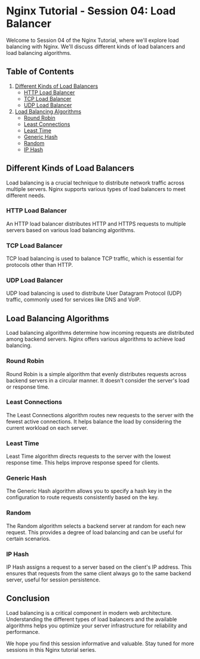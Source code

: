 # Nginx Tutorial - Session 04: Load Balancer

Welcome to Session 04 of the Nginx Tutorial, where we'll explore load balancing with Nginx. We'll discuss different kinds of load balancers and load balancing algorithms.

## Table of Contents

1. [Different Kinds of Load Balancers](#different-kinds-of-load-balancers)
   - [HTTP Load Balancer](#http-load-balancer)
   - [TCP Load Balancer](#tcp-load-balancer)
   - [UDP Load Balancer](#udp-load-balancer)
2. [Load Balancing Algorithms](#load-balancing-algorithms)
   - [Round Robin](#round-robin)
   - [Least Connections](#least-connections)
   - [Least Time](#least-time)
   - [Generic Hash](#generic-hash)
   - [Random](#random)
   - [IP Hash](#ip-hash)

## Different Kinds of Load Balancers

Load balancing is a crucial technique to distribute network traffic across multiple servers. Nginx supports various types of load balancers to meet different needs.

### HTTP Load Balancer

An HTTP load balancer distributes HTTP and HTTPS requests to multiple servers based on various load balancing algorithms.

### TCP Load Balancer

TCP load balancing is used to balance TCP traffic, which is essential for protocols other than HTTP.

### UDP Load Balancer

UDP load balancing is used to distribute User Datagram Protocol (UDP) traffic, commonly used for services like DNS and VoIP.

## Load Balancing Algorithms

Load balancing algorithms determine how incoming requests are distributed among backend servers. Nginx offers various algorithms to achieve load balancing.

### Round Robin

Round Robin is a simple algorithm that evenly distributes requests across backend servers in a circular manner. It doesn't consider the server's load or response time.

### Least Connections

The Least Connections algorithm routes new requests to the server with the fewest active connections. It helps balance the load by considering the current workload on each server.

### Least Time

Least Time algorithm directs requests to the server with the lowest response time. This helps improve response speed for clients.

### Generic Hash

The Generic Hash algorithm allows you to specify a hash key in the configuration to route requests consistently based on the key.

### Random

The Random algorithm selects a backend server at random for each new request. This provides a degree of load balancing and can be useful for certain scenarios.

### IP Hash

IP Hash assigns a request to a server based on the client's IP address. This ensures that requests from the same client always go to the same backend server, useful for session persistence.

## Conclusion

Load balancing is a critical component in modern web architecture. Understanding the different types of load balancers and the available algorithms helps you optimize your server infrastructure for reliability and performance.

We hope you find this session informative and valuable. Stay tuned for more sessions in this Nginx tutorial series.

